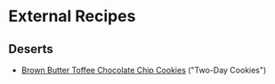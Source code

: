 # External Recipes

## Deserts

* [Brown Butter Toffee Chocolate Chip Cookies](https://tasty.co/recipe/brown-butter-toffee-chocolate-chip-cookies) ("Two-Day Cookies")